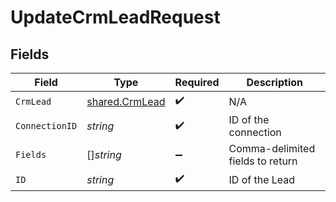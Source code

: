 # UpdateCrmLeadRequest


## Fields

| Field                                                   | Type                                                    | Required                                                | Description                                             |
| ------------------------------------------------------- | ------------------------------------------------------- | ------------------------------------------------------- | ------------------------------------------------------- |
| `CrmLead`                                               | [shared.CrmLead](../../../pkg/models/shared/crmlead.md) | :heavy_check_mark:                                      | N/A                                                     |
| `ConnectionID`                                          | *string*                                                | :heavy_check_mark:                                      | ID of the connection                                    |
| `Fields`                                                | []*string*                                              | :heavy_minus_sign:                                      | Comma-delimited fields to return                        |
| `ID`                                                    | *string*                                                | :heavy_check_mark:                                      | ID of the Lead                                          |